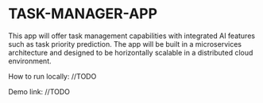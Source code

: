 # TASK-MANAGER-APP
This app will offer task management capabilities with integrated AI features such as task priority prediction. The app will be built in a microservices architecture and designed to be horizontally scalable in a distributed cloud environment.

How to run locally:
//TODO

Demo link:
//TODO
